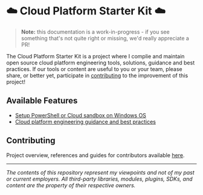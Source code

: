 # ☁️ Cloud Platform Starter Kit ☁️

> **Note:** this documentation is a work-in-progress - if you see something that's not quite right or missing, we'd really appreciate a PR!

The Cloud Platform Starter Kit is a project where I complie and maintain open source cloud platform engineering tools, solutions, guidance and best practices.  If our tools or content are useful to you or your team, please share, or better yet, participate in [contributing](#contributing) to the improvement of this project!

## Available Features

* [Setup PowerShell or Cloud sandbox on Windows OS](/scripts/README.md) 
* [Cloud platform engineering guidance and best practices](CONTRIBUTING.md)

## Contributing

Project overview, references and guides for contributors available [here](CONTRIBUTING.md).


<!---
TODO: compile dev guide and publish
Guides for code developers avaialble [here](docs/guide-development.md).
-->

---

<i>The contents of this repository represent my viewpoints and not of my past or current employers. All third-party libraries, modules, plugins, SDKs, and content are the property of their respective owners.</i>